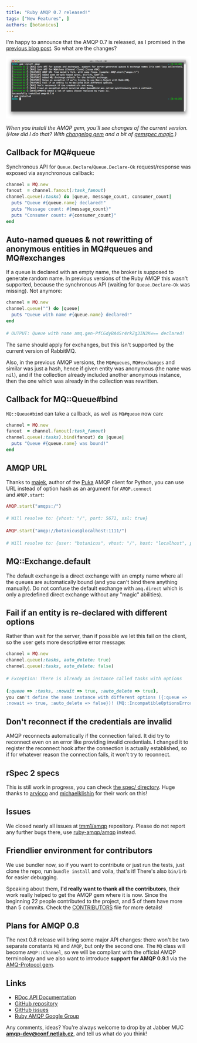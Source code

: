 ```yaml
---
title: "Ruby AMQP 0.7 released!"
tags: ["New Features", ]
authors: [botanicus]
---
```


I'm happy to announce that the AMQP 0.7 is released, as I promised in the [previous blog post](/posts/2011/01/ruby-amqp-gem-intro). So what are the changes?

<!-- truncate -->

![](amqp-071.png)

*When you install the AMQP gem, you'll see changes of the current version. (How did I do that? With [changelog gem](http://github.com/botanicus/changelog) and a bit of [gemspec magic](https://github.com/ruby-amqp/amqp/blob/master/amqp.gemspec#L29).)*

## Callback for MQ#queue

Synchronous API for `Queue.Declare`/`Queue.Declare-Ok` request/response was exposed via asynchronous callback:

```ruby
channel = MQ.new
fanout  = channel.fanout(:task_fanout)
channel.queue(:tasks) do |queue, message_count, consumer_count|
  puts "Queue #{queue.name} declared!"
  puts "Message count: #{message_count}"
  puts "Consumer count: #{consumer_count}"
end
```

## Auto-named queues &amp; not rewritting of anonymous entities in MQ#queues and MQ#exchanges

If a queue is declared with an empty name, the broker is supposed to generate random name. In previous versions of the Ruby AMQP this wasn't supported, because the synchronous API (waiting for `Queue.Declare-Ok` was missing). Not anymore:

```ruby
channel = MQ.new
channel.queue("") do |queue|
  puts "Queue with name #{queue.name} declared!"
end

# OUTPUT: Queue with name amq.gen-PfCGdyBA4Sr4rkZg3IN3Kw== declared!
```

The same should apply for exchanges, but this isn't supported by the current version of RabbitMQ.

Also, in the previous AMQP versions, the `MQ#queues`, `MQ#exchanges` and similar was just a hash, hence if given entity was anonymous (the name was `nil`), and if the collection already included another anonymous instance, then the one which was already in the collection was rewritten.

## Callback for MQ::Queue#bind

`MQ::Queue#bind` can take a callback, as well as `MQ#queue` now can:

```ruby
channel = MQ.new
fanout  = channel.fanout(:task_fanout)
channel.queue(:tasks).bind(fanout) do |queue|
  puts "Queue #{queue.name} was bound!"
end
```

## AMQP URL

Thanks to [majek](http://github.com/majek), author of the [Puka](http://github.com/majek/puka) AMQP client for Python, you can use URL instead of option hash as an argument for `AMQP.connect` and `AMQP.start`:

```ruby
AMQP.start("amqps:/")

# Will resolve to: {vhost: "/", port: 5671, ssl: true}

AMQP.start("amqp://botanicus@localhost:1111/")

# Will resolve to: {user: "botanicus", vhost: "/", host: "localhost", port: 1111, ssl: false}
```

## MQ::Exchange.default

The default exchange is a direct exchange with an empty name where all the queues are automatically bound (and you can't bind there anything manually). Do not confuse the default exchange with `amq.direct` which is only a predefined direct exchange without any "magic" abilities).

## Fail if an entity is re-declared with different options

Rather than wait for the server, than if possible we let this fail on the client, so the user gets more descriptive error message:

```ruby
channel = MQ.new
channel.queue(:tasks, auto_delete: true)
channel.queue(:tasks, auto_delete: false)

# Exception: There is already an instance called tasks with options

{:queue => :tasks, :nowait => true, :auto_delete => true},
you can't define the same instance with different options ({:queue => :tasks,
:nowait => true, :auto_delete => false})! (MQ::IncompatibleOptionsError)
```

## Don't reconnect if the credentials are invalid

AMQP reconnects automatically if the connection failed. It did try to reconnect even on an error like providing invalid credentials. I changed it to register the reconnect hook after the connection is actually established, so if for whatever reason the connection fails, it won't try to reconnect.

## rSpec 2 specs

This is still work in progress, you can check [the spec/ directory](https://github.com/ruby-amqp/amqp-spec). Huge thanks to [arvicco](https://github.com/arvicco/) and [michaelklishin](https://github.com/michaelklishin) for their work on this!

## Issues

We closed nearly all issues at [tmm1/amqp](https://github.com/tmm1/amqp/issues) repository. Please do not report any further bugs there, use [ruby-amqp/amqp](https://github.com/ruby-amqp/amqp/issues) instead.

## Friendlier environment for contributors

We use bundler now, so if you want to contribute or just run the tests, just clone the repo, run `bundle install` and voila, that's it! There's also `bin/irb` for easier debugging.

Speaking about them, **I'd really want to thank all the contributors**, their work really helped to get the AMQP gem where it is now. Since the beginning 22 people contributed to the project, and 5 of them have more than 5 commits. Check the [CONTRIBUTORS](https://github.com/ruby-amqp/amqp/blob/0.7.x-stable/CONTRIBUTORS) file for more details!

## Plans for AMQP 0.8

The next 0.8 release will bring some major API changes: there won't be two separate constants `MQ` and `AMQP`, but only the second one. The `MQ` class will become `AMQP::Channel`, so we will be compliant with the official AMQP terminology and we also want to introduce **support for AMQP 0.9.1** via the [AMQ-Protocol gem](https://github.com/ruby-amqp/amq-protocol).

## Links

* [RDoc API Documentation](http://rubydoc.info/github/ruby-amqp/amqp)
* [GitHub repository](http://github.com/amqp-dev/amqp)
* [GitHub issues](https://github.com/ruby-amqp/amqp/issues)
* [Ruby AMQP Google Group](http://groups.google.com/group/ruby-amqp)

Any comments, ideas? You're always welcome to drop by at Jabber MUC **amqp-dev@conf.netlab.cz**, and tell us what do you think!
